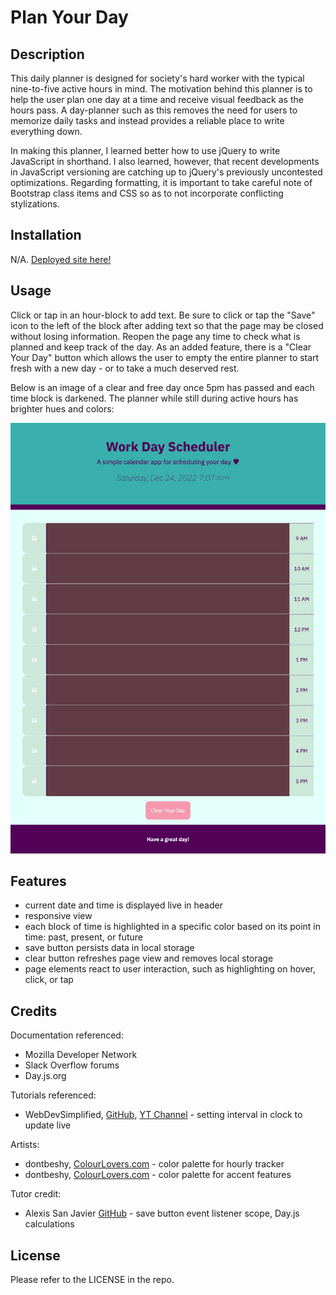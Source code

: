 # Plan Your Day 

## Description 

This daily planner is designed for society's hard worker with the typical nine-to-five active hours in mind. The motivation behind this planner is to help the user plan one day at a time and receive visual feedback as the hours pass. A day-planner such as this removes the need for users to memorize daily tasks and instead provides a reliable place to write everything down.

In making this planner, I learned better how to use jQuery to write JavaScript in shorthand. I also learned, however, that recent developments in JavaScript versioning are catching up to jQuery's previously uncontested optimizations. Regarding formatting, it is important to take careful note of Bootstrap class items and CSS so as to not incorporate conflicting stylizations.


## Installation 

N/A. [Deployed site here!](https://miacias.github.io/plan-your-day/)
 

## Usage 

Click or tap in an hour-block to add text. Be sure to click or tap the "Save" icon to the left of the block after adding text so that the page may be closed without losing information. Reopen the page any time to check what is planned and keep track of the day. As an added feature, there is a "Clear Your Day" button which allows the user to empty the entire planner to start fresh with a new day - or to take a much deserved rest.
 
Below is an image of a clear and free day once 5pm has passed and each time block is darkened. The planner while still during active hours has brighter hues and colors:

![Pale blue planner showing the hours of 9am to 5pm, each hour presented in a dense, mauve-colored row.](/assets/images/screencapture-plan-your-day.png)


## Features 

- current date and time is displayed live in header
- responsive view
- each block of time is highlighted in a specific color based on its point in time: past, present, or future
- save button persists data in local storage
- clear button refreshes page view and removes local storage
- page elements react to user interaction, such as highlighting on hover, click, or tap


## Credits 

Documentation referenced:
- Mozilla Developer Network
- Slack Overflow forums
- Day.js.org

Tutorials referenced:
- WebDevSimplified, [GitHub](https://github.com/WebDevSimplified), [YT Channel](https://www.youtube.com/watch?v=Ki0XXrlKlHY) - setting interval in clock to update live

Artists:
- dontbeshy, [ColourLovers.com](https://www.colourlovers.com/palette/4891231/Lalalala_III) - color palette for hourly tracker
- dontbeshy, [ColourLovers.com](https://www.colourlovers.com/palette/4891232/Lalalala_VI) - color palette for accent features

Tutor credit:
- Alexis San Javier [GitHub](https://github.com/code-guy21) - save button event listener scope, Day.js calculations
 

## License 

 Please refer to the LICENSE in the repo.
